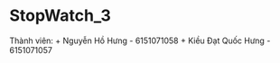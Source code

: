 # StopWatch_3
  Thành viên:
    + Nguyễn Hồ Hưng - 6151071058
    + Kiều Đạt Quốc Hưng - 6151071057
    
